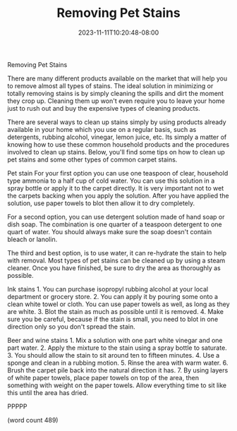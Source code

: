 ﻿---
title: "Removing Pet Stains"
date: 2023-11-11T10:20:48-08:00
description: "Carpet Tips for Web Success"
featured_image: "/images/Carpet.jpg"
tags: ["Carpet"]
---

Removing Pet Stains

There are many different products available on the
market that will help you to remove almost all types
of stains. The ideal solution in minimizing or totally
removing stains is by simply cleaning the spills
and dirt the moment they crop up.  Cleaning them up
won't even require you to leave your home just to
rush out and buy the expensive types of cleaning
products.

There are several ways to clean up stains simply by
using products already available in your home which
you use on a regular basis, such as detergents,
rubbing alcohol, vinegar, lemon juice, etc.  Its
simply a matter of knowing how to use these common
household products and the procedures involved to
clean up stains.  Below, you'll find some tips on
how to clean up pet stains and some other types of
common carpet stains.

Pet stain
For your first option you can use one teaspoon of
clear, household type ammonia to a half cup of
cold water.  You can use this solution in a spray
bottle or apply it to the carpet directly.  It is
very important not to wet the carpets backing when
you apply the solution.  After you have applied
the solution, use paper towels to blot then allow
it to dry completely.

For a second option, you can use detergent solution
made of hand soap or dish soap.  The combination
is one quarter of a teaspoon detergent to one quart
of water.  You should always make sure the soap 
doesn't contain bleach or lanolin.

The third and best option, is to use water, it
can re-hydrate the stain to help with removal.  Most
types of pet stains can be cleaned up by using a 
steam cleaner.  Once you have finished, be sure
to dry the area as thoroughly as possible.

Ink stains
	1.  You can purchase isopropyl rubbing
alcohol at your local department or grocery store.
	2.  You can apply it by pouring some onto a
clean white towel or cloth.  You can use paper
towels as well, as long as they are white.
	3.  Blot the stain as much as possible 
until it is removed.
	4.  Make sure you be careful, because if the
stain is small, you need to blot in one direction
only so you don't spread the stain.

Beer and wine stains
	1.  Mix a solution with one part white
vinegar and one part water.
	2.  Apply the mixture to the stain using a
spray bottle to saturate.
	3.  You should allow the stain to sit around
ten to fifteen minutes.
	4.  Use a sponge and clean in a rubbing
motion.
	5.  Rinse the area with warm water.
	6.  Brush the carpet pile back into the 
natural direction it has.
	7.  By using layers of white paper towels,
place paper towels on top of the area, then something
with weight on the paper towels.  Allow everything
time to sit like this until the area has dried.

PPPPP

(word count 489)

